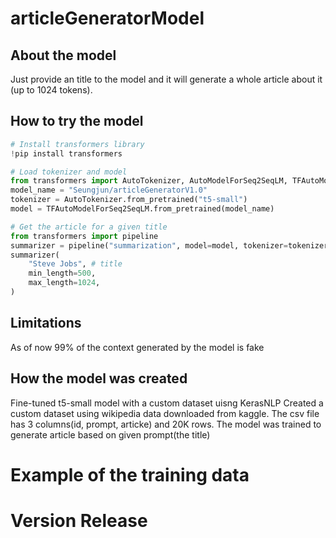 # articleGeneratorModel

## About the model

Just provide an title to the model and it will generate a whole article about it (up to 1024 tokens).

## How to try the model

```python
# Install transformers library
!pip install transformers
```

```python
# Load tokenizer and model
from transformers import AutoTokenizer, AutoModelForSeq2SeqLM, TFAutoModelForSeq2SeqLM
model_name = "Seungjun/articleGeneratorV1.0"
tokenizer = AutoTokenizer.from_pretrained("t5-small")
model = TFAutoModelForSeq2SeqLM.from_pretrained(model_name)
```

```python
# Get the article for a given title
from transformers import pipeline
summarizer = pipeline("summarization", model=model, tokenizer=tokenizer, framework="tf")
summarizer(
    "Steve Jobs", # title
    min_length=500,
    max_length=1024,
)
```

## Limitations

As of now 99% of the context generated by the model is fake

## How the model was created

Fine-tuned t5-small model with a custom dataset uisng KerasNLP
Created a custom dataset using wikipedia data downloaded from kaggle. The csv file has 3 columns(id, prompt, articke) and 20K rows. 
The model was trained to generate article based on given prompt(the title)


# Example of the training data



# Version Release

